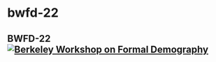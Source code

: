 # bwfd-22

## BWFD-22 [![Berkeley Workshop on Formal Demography](https://img.shields.io/badge/Datahub-blue?style=flat&labelColor=white&logo=RStudio&logoColor=blue)](https://workshop.datahub.berkeley.edu/hub/user-redirect/git-pull?repo=https%3A%2F%2Fgithub.com%2Fwrathofquan%2Fbwfd-22&urlpath=lab%2Ftree%2Fbwfd-22%2F)

